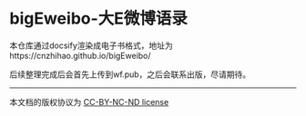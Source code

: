 # bigEweibo-大E微博语录

本仓库通过docsify渲染成电子书格式，地址为https://cnzhihao.github.io/bigEweibo/  

后续整理完成后会首先上传到wf.pub，之后会联系出版，尽请期待。

------

本文档的版权协议为 [CC-BY-NC-ND license](https://creativecommons.org/licenses/by-nc-nd/3.0/deed.zh)



